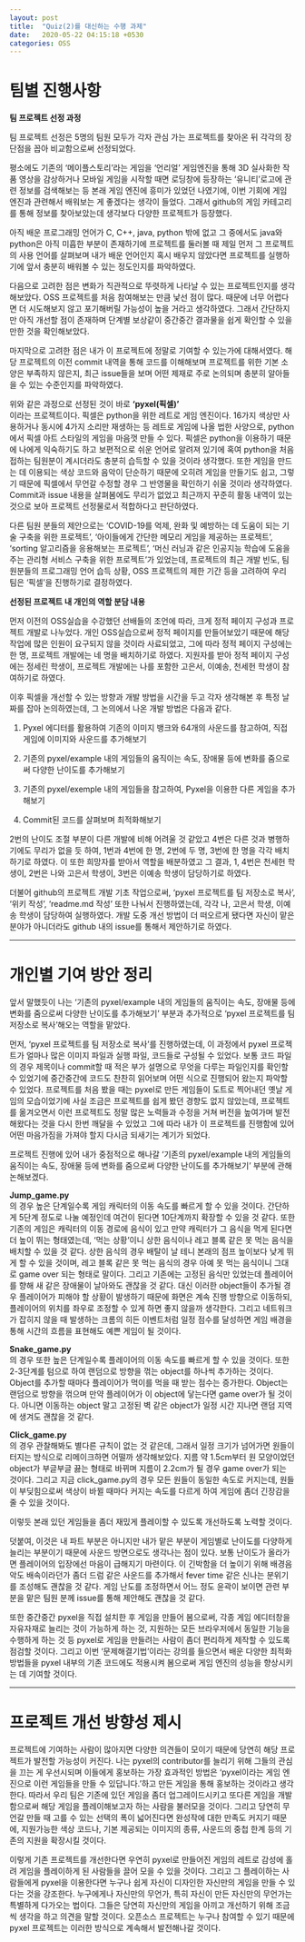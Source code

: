 ```yaml
---
layout: post
title:  "Quiz(2)를 대신하는 수행 과제"
date:   2020-05-22 04:15:18 +0530
categories: OSS
---
```



# 팀별 진행사항


<strong> 팀 프로젝트 선정 과정 </strong><br>

 팀 프로젝트 선정은 5명의 팀원 모두가 각자 관심 가는 프로젝트를 찾아온 뒤 각각의 장단점을 꼽아 비교함으로써 선정되었다.
 
 평소에도 기존의 ‘메이플스토리’라는 게임을 ‘언리얼’ 게임엔진을 통해 3D 실사화한 작품 영상을 감상하거나 모바일 게임을 시작할 때면 로딩창에 등장하는 ‘유니티’로고에 관련 정보를 검색해보는 등 본래 게임 엔진에 흥미가 있었던 나였기에, 이번 기회에 게임 엔진과 관련해서 배워보는 게 좋겠다는 생각이 들었다. 그래서 github의 게임 카테고리를 통해 정보를 찾아보았는데 생각보다 다양한 프로젝트가 등장했다.
 
 아직 배운 프로그래밍 언어가 C, C++, java, python 밖에 없고 그 중에서도 java와 python은 아직 미흡한 부분이 존재하기에 프로젝트를 둘러볼 때 제일 먼저 그 프로젝트의 사용 언어를 살펴보며 내가 배운 언어인지 혹시 배우지 않았다면 프로젝트를 실행하기에 앞서 충분히 배워볼 수 있는 정도인지를 파악하였다.

다음으로 고려한 점은 변화가 직관적으로 뚜렷하게 나타날 수 있는 프로젝트인지를 생각해보았다. OSS 프로젝트를 처음 참여해보는 만큼 낯선 점이 많다. 때문에 너무 어렵다면 더 시도해보지 않고 포기해버릴 가능성이 높을 거라고 생각하였다. 그래서 간단하지만 아직 개선할 점이 존재하며 단계별 보상같이 중간중간 결과물을 쉽게 확인할 수 있을 만한 것을 확인해보았다.

마지막으로 고려한 점은 내가 이 프로젝트에 정말로 기여할 수 있는가에 대해서였다. 해당 프로젝트의 이전 commit 내역을 통해 코드를 이해해보며 프로젝트를 위한 기본 소양은 부족하지 않은지, 최근 issue들을 보며 어떤 제재로 주로 논의되며 충분히 알아들을 수 있는 수준인지를 파악하였다.

위와 같은 과정으로 선정된 것이 바로 <strong> ‘pyxel(픽셀)’ </strong><br>이라는 프로젝트이다. 픽셀은 python을 위한 레트로 게임 엔진이다. 16가지 색상만 사용하거나 동시에 4가지 소리만 재생하는 등 레트로 게임에 나올 법한 사양으로, python에서 픽셀 아트 스타일의 게임을 마음껏 만들 수 있다. 픽셀은 python을 이용하기 때문에 나에게 익숙하기도 하고 보편적으로 쉬운 언어로 알려져 있기에 혹여 python을 처음 접하는 팀원분이 계시더라도 충분히 습득할 수 있을 것이라 생각했다. 또한 게임을 만드는 데 이용되는 색상 코드와 음악이 단순하기 때문에 오히려 게임을 만들기도 쉽고, 그렇기 때문에 픽셀에서 무언갈 수정할 경우 그 반영물을 확인하기 쉬울 것이라 생각하였다. Commit과 issue 내용을 살펴봄에도 무리가 없었고 최근까지 꾸준히 활동 내역이 있는 것으로 보아 프로젝트 선정물로서 적합하다고 판단하였다.

다른 팀원 분들의 제안으로는 ‘COVID-19를 억제, 완화 및 예방하는 데 도움이 되는 기술 구축을 위한 프로젝트’, ‘아이들에게 간단한 메모리 게임을 제공하는 프로젝트’, ‘sorting 알고리즘을 응용해보는 프로젝트’, ‘머신 러닝과 같은 인공지능 학습에 도움을 주는 관리형 서비스 구축을 위한 프로젝트’가 있었는데, 프로젝트의 최근 개발 빈도, 팀원분들의 프로그래밍 언어 습득 상황, OSS 프로젝트의 제한 기간 등을 고려하여 우리 팀은 ‘픽셀’을 진행하기로 결정하였다.


<strong> 선정된 프로젝트 내 개인의 역할 분담 내용 </strong><br>

 먼저 이전의 OSS실습을 수강했던 선배들의 조언에 따라, 크게 정적 페이지 구성과 프로젝트 개발로 나누었다. 개인 OSS실습으로써 정적 페이지를 만들어보았기 때문에 해당 작업에 많은 인원이 요구되지 않을 것이라 사료되었고, 그에 따라 정적 페이지 구성에는 한 명, 프로젝트 개발에는 네 명을 배치하기로 하였다. 지원자를 받아 정적 페이지 구성에는 정세린 학생이, 프로젝트 개발에는 나를 포함한 고은서, 이예송, 천세헌 학생이 참여하기로 하였다.

이후 픽셀을 개선할 수 있는 방향과 개발 방법을 시간을 두고 각자 생각해본 후 특정 날짜를 잡아 논의하였는데, 그 논의에서 나온 개발 방법은 다음과 같다.

1)	Pyxel 에디터를 활용하여 기존의 이미지 뱅크와 64개의 사운드를 참고하여, 직접 게임에 이미지와 사운드를 추가해보기

2)	기존의 pyxel/example 내의 게임들의 움직이는 속도, 장애물 등에 변화를 줌으로써 다양한 난이도를 추가해보기

3)	기존의 pyxel/exemple 내의 게임들을 참고하여, Pyxel을 이용한 다른 게임을 추가해보기

4)	Commit된 코드를 살펴보며 최적화해보기

 2번의 난이도 조절 부분이 다른 개발에 비해 어려울 것 같았고 4번은 다른 것과 병행하기에도 무리가 없을 듯 하여, 1번과 4번에 한 명, 2번에 두 명, 3번에 한 명을 각각 배치하기로 하였다. 이 또한 희망자를 받아서 역할을 배분하였고 그 결과, 1, 4번은 천세헌 학생이, 2번은 나와 고은서 학생이, 3번은 이예송 학생이 담당하기로 하였다.

더불어 github의 프로젝트 개발 기초 작업으로써, ‘pyxel 프로젝트를 팀 저장소로 복사’, ‘위키 작성’, ‘readme.md 작성’ 또한 나눠서 진행하였는데, 각각 나, 고은서 학생, 이예송 학생이 담당하여 실행하였다. 개발 도중 개선 방법이 더 떠오르게 됐다면 자신이 맡은 분야가 아니더라도 github 내의 issue를 통해서 제안하기로 하였다.


___


# 개인별 기여 방안 정리

 앞서 말했듯이 나는 ‘기존의 pyxel/example 내의 게임들의 움직이는 속도, 장애물 등에 변화를 줌으로써 다양한 난이도를 추가해보기’ 부분과 추가적으로 ‘pyxel 프로젝트를 팀 저장소로 복사’해오는 역할을 맡았다.

먼저, ‘pyxel 프로젝트를 팀 저장소로 복사’를 진행하였는데, 이 과정에서 pyxel 프로젝트가 얼마나 많은 이미지 파일과 실행 파일, 코드들로 구성될 수 있었다. 보통 코드 파일의 경우 제목이나 commit할 때 적은 부가 설명으로 무엇을 다루는 파일인지를 확인할 수 있었기에 중간중간에 코드도 찬찬히 읽어보며 어떤 식으로 진행되어 왔는지 파악할 수 있었다. 프로젝트를 처음 봤을 때는 pyxel로 만든 게임들이 도트로 찍어내던 옛날 게임의 모습이었기에 사실 조금은 프로젝트를 쉽게 봤던 경향도 없지 않았는데, 프로젝트를 옮겨오면서 이런 프로젝트도 정말 많은 노력들과 수정을 거쳐 버전을 높여가며 발전해왔다는 것을 다시 한번 깨달을 수 있었고 그에 따라 내가 이 프로젝트를 진행함에 있어 어떤 마음가짐을 가져야 할지 다시금 되새기는 계기가 되었다.

프로젝트 진행에 있어 내가 중점적으로 해나갈 ‘기존의 pyxel/example 내의 게임들의 움직이는 속도, 장애물 등에 변화를 줌으로써 다양한 난이도를 추가해보기’ 부분에 관해 논해보겠다.

<strong> Jump_game.py </strong><br>의 경우 높은 단계일수록 게임 캐릭터의 이동 속도를 빠르게 할 수 있을 것이다. 간단하게 5단계 정도로 나눌 예정인데 여건이 된다면 10단계까지 확장할 수 있을 것 같다. 또한 기존의 게임은 캐릭터의 이동 경로에 음식이 있고 만약 캐릭터가 그 음식을 먹게 된다면 더 높이 뛰는 형태였는데, ‘먹는 상황’이니 상한 음식이나 레고 블록 같은 못 먹는 음식을 배치할 수 있을 것 같다. 상한 음식의 경우 배탈이 날 테니 본래의 점프 높이보다 낮게 뛰게 할 수 있을 것이며, 레고 블록 같은 못 먹는 음식의 경우 아예 못 먹는 음식이니 그대로 game over 되는 형태로 말이다. 그리고 기존에는 고정된 음식만 있었는데 플레이어를 향해 새 같은 장애물이 날아와도 괜찮을 것 같다. 대신 이러한 object들이 추가될 경우 플레이어가 피해야 할 상황이 발생하기 때문에 화면은 계속 진행 방향으로 이동하되, 플레이어의 위치를 좌우로 조정할 수 있게 하면 좋지 않을까 생각한다. 그리고 네트워크가 잡히지 않을 때 발생하는 크롬의 히든 이벤트처럼 일정 점수를 달성하면 게임 배경을 통해 시간의 흐름을 표현해도 예쁜 게임이 될 것이다.

<strong> Snake_game.py </strong><br>의 경우 또한 높은 단계일수록 플레이어의 이동 속도를 빠르게 할 수 있을 것이다. 또한 2-3단계를 텀으로 하여 랜덤으로 방향을 꺾는 object를 하나씩 추가하는 것이다. Object를 추가할 때마다 플레이어가 먹이를 먹을 때 받는 점수는 증가한다. Object는 랜덤으로 방향을 꺾으며 만약 플레이어가 이 object에 닿는다면 game over가 될 것이다. 아니면 이동하는 object 말고 고정된 벽 같은 object가 일정 시간 지나면 랜덤 지역에 생겨도 괜찮을 것 같다.

<strong> Click_game.py </strong><br>의 경우 관찰해봐도 별다른 규칙이 없는 것 같은데, 그래서 일정 크기가 넘어가면 원들이 터지는 방식으로 리메이크하면 어떨까 생각해보았다. 지름 약 1.5cm부터 원 모양이었던 object가 부글부글 끓는 형태로 바뀌며 지름이 2.2cm가 될 경우 game over가 되는 것이다. 그리고 지금 click_game.py의 경우 모든 원들이 동일한 속도로 커지는데, 원들이 부딪힘으로써 색상이 바뀔 때마다 커지는 속도를 다르게 하여 게임에 좀더 긴장감을 줄 수 있을 것이다.

이렇듯 본래 있던 게임들을 좀더 재밌게 플레이할 수 있도록 개선하도록 노력할 것이다.

덧붙여, 이것은 내 파트 부분은 아니지만 내가 맡은 부분이 게임별로 난이도를 다양하게 늘리는 부분이기 때문에 사운드 방면으로도 생각나는 점이 
있다. 보통 난이도가 올라가면 플레이어의 입장에선 마음이 급해지기 마련이다. 이 긴박함을 더 높이기 위해 배경음악도 배속이라던가 좀더 드럼 같은 사운드를 추가해서 fever time 같은 신나는 분위기를 조성해도 괜찮을 것 같다. 게임 난도를 조정하면서 어느 정도 윤곽이 보이면 관련 부분을 맡은 팀원 분께 issue를 통해 제안해도 괜찮을 것 같다.

또한 중간중간 pyxel을 직접 설치한 후 게임을 만들어 봄으로써, 각종 게임 에디터창을 자유자재로 늘리는 것이 가능하게 하는 것, 지원하는 모든 브라우저에서 동일한 기능을 수행하게 하는 것 등 pyxel로 게임을 만들려는 사람이 좀더 편리하게 제작할 수 있도록 점검할 것이다. 그리고 이번 ‘문제해결기법’이라는 강의를 들으면서 배운 다양한 최적화 방법들을 pyxel 내부의 기존 코드에도 적용시켜 봄으로써 게임 엔진의 성능을 향상시키는 데 기여할 것이다.


___



# 프로젝트 개선 방향성 제시
 
 프로젝트에 기여하는 사람이 많아지면 다양한 의견들이 모이기 때문에 당연히 해당 프로젝트가 발전할 가능성이 커진다. 나는 pyxel의 contributor를 늘리기 위해 그들의 관심을 끄는 게 우선시되며 이들에게 홍보하는 가장 효과적인 방법은 ‘pyxel이라는 게임 엔진으로 이런 게임들을 만들 수 있답니다.’하고 만든 게임을 통해 홍보하는 것이라고 생각한다. 따라서 우리 팀은 기존에 있던 게임을 좀더 업그레이드시키고 또다른 게임을 개발함으로써 해당 게임을 플레이해보고자 하는 사람을 불러모을 것이다. 그리고 당연히 무언갈 만들 때 고를 수 있는 선택의 폭이 넓어진다면 완성작에 대한 만족도 커지기 때문에, 지원가능한 색상 코드나, 기본 제공되는 이미지의 종류, 사운드의 중첩 한계 등의 기존의 지원을 확장시킬 것이다.

이렇게 기존 프로젝트를 개선한다면 우연히 pyxel로 만들어진 게임의 레트로 감성에 홀려 게임을 플레이하게 된 사람들을 끌어 모을 수 있을 것이다. 그리고 그 플레이하는 사람들에게 pyxel을 이용한다면 누구나 쉽게 자신이 디자인한 자신만의 게임을 만들 수 있다는 것을 강조한다. 누구에게나 자신만의 무언가, 특히 자신이 만든 자신만의 무언가는 특별하게 다가오는 법이다. 그들은 당연히 자신만의 게임을 아끼고 개선하기 위해 조금씩 생각을 하고 의견을 말할 것이다. 오픈소스 프로젝트는 누구나 참여할 수 있기 때문에 pyxel 프로젝트는 이러한 방식으로 계속해서 발전해나갈 것이다.

